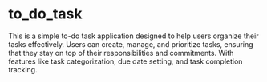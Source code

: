 # to_do_task
This is a simple to-do task application designed to help users organize their tasks effectively. Users can create, manage, and prioritize tasks, ensuring that they stay on top of their responsibilities and commitments. With features like task categorization, due date setting, and task completion tracking.
